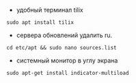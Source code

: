 * удобный терминал tilix
```
sudo apt install tilix
```
* сервера обновлений удалить ru.
```
cd etc/apt && sudo nano sources.list
```
* системный монитор в углу экрана
```
sudo apt-get install indicator-multiload
```
